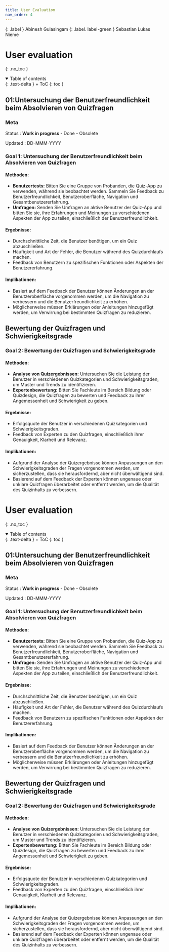 ```yaml
---
title: User Evaluation
nav_order: 4
---
```



{: .label }
Abinesh Gulasingam
{: .label. label-green }
Sebastian Lukas Nieme

# User evaluation
{: .no_toc }

<details open markdown="block">
{: .text-delta }
<summary>Table of contents</summary>
+ ToC
{: toc }
</details>

## 01:Untersuchung der Benutzerfreundlichkeit beim Absolvieren von Quizfragen


### Meta

Status
: **Work in progress** - Done - Obsolete

Updated
: DD-MMM-YYYY

### Goal 1: Untersuchung der Benutzerfreundlichkeit beim Absolvieren von Quizfragen

#### Methoden:
- **Benutzertests:** Bitten Sie eine Gruppe von Probanden, die Quiz-App zu verwenden, während sie beobachtet werden. Sammeln Sie Feedback zu Benutzerfreundlichkeit, Benutzeroberfläche, Navigation und Gesamtbenutzererfahrung.
- **Umfragen:** Senden Sie Umfragen an aktive Benutzer der Quiz-App und bitten Sie sie, ihre Erfahrungen und Meinungen zu verschiedenen Aspekten der App zu teilen, einschließlich der Benutzerfreundlichkeit.

#### Ergebnisse:
- Durchschnittliche Zeit, die Benutzer benötigen, um ein Quiz abzuschließen.
- Häufigkeit und Art der Fehler, die Benutzer während des Quizdurchlaufs machen.
- Feedback von Benutzern zu spezifischen Funktionen oder Aspekten der Benutzererfahrung.

#### Implikationen:
- Basiert auf dem Feedback der Benutzer können Änderungen an der Benutzeroberfläche vorgenommen werden, um die Navigation zu verbessern und die Benutzerfreundlichkeit zu erhöhen.
- Möglicherweise müssen Erklärungen oder Anleitungen hinzugefügt werden, um Verwirrung bei bestimmten Quizfragen zu reduzieren.

## Bewertung der Quizfragen und Schwierigkeitsgrade


### Goal 2: Bewertung der Quizfragen und Schwierigkeitsgrade

#### Methoden:
- **Analyse von Quizergebnissen:** Untersuchen Sie die Leistung der Benutzer in verschiedenen Quizkategorien und Schwierigkeitsgraden, um Muster und Trends zu identifizieren.
- **Expertenbewertung:** Bitten Sie Fachleute im Bereich Bildung oder Quizdesign, die Quizfragen zu bewerten und Feedback zu ihrer Angemessenheit und Schwierigkeit zu geben.

#### Ergebnisse:
- Erfolgsquote der Benutzer in verschiedenen Quizkategorien und Schwierigkeitsgraden.
- Feedback von Experten zu den Quizfragen, einschließlich ihrer Genauigkeit, Klarheit und Relevanz.

#### Implikationen:
- Aufgrund der Analyse der Quizergebnisse können Anpassungen an den Schwierigkeitsgraden der Fragen vorgenommen werden, um sicherzustellen, dass sie herausfordernd, aber nicht überwältigend sind.
- Basierend auf dem Feedback der Experten können ungenaue oder unklare Quizfragen überarbeitet oder entfernt werden, um die Qualität des Quizinhalts zu verbessern.

# User evaluation
{: .no_toc }

<details open markdown="block">
{: .text-delta }
<summary>Table of contents</summary>
+ ToC
{: toc }
</details>

## 01:Untersuchung der Benutzerfreundlichkeit beim Absolvieren von Quizfragen


### Meta

Status
: **Work in progress** - Done - Obsolete

Updated
: DD-MMM-YYYY

### Goal 1: Untersuchung der Benutzerfreundlichkeit beim Absolvieren von Quizfragen

#### Methoden:
- **Benutzertests:** Bitten Sie eine Gruppe von Probanden, die Quiz-App zu verwenden, während sie beobachtet werden. Sammeln Sie Feedback zu Benutzerfreundlichkeit, Benutzeroberfläche, Navigation und Gesamtbenutzererfahrung.
- **Umfragen:** Senden Sie Umfragen an aktive Benutzer der Quiz-App und bitten Sie sie, ihre Erfahrungen und Meinungen zu verschiedenen Aspekten der App zu teilen, einschließlich der Benutzerfreundlichkeit.

#### Ergebnisse:
- Durchschnittliche Zeit, die Benutzer benötigen, um ein Quiz abzuschließen.
- Häufigkeit und Art der Fehler, die Benutzer während des Quizdurchlaufs machen.
- Feedback von Benutzern zu spezifischen Funktionen oder Aspekten der Benutzererfahrung.

#### Implikationen:
- Basiert auf dem Feedback der Benutzer können Änderungen an der Benutzeroberfläche vorgenommen werden, um die Navigation zu verbessern und die Benutzerfreundlichkeit zu erhöhen.
- Möglicherweise müssen Erklärungen oder Anleitungen hinzugefügt werden, um Verwirrung bei bestimmten Quizfragen zu reduzieren.

## Bewertung der Quizfragen und Schwierigkeitsgrade


### Goal 2: Bewertung der Quizfragen und Schwierigkeitsgrade

#### Methoden:
- **Analyse von Quizergebnissen:** Untersuchen Sie die Leistung der Benutzer in verschiedenen Quizkategorien und Schwierigkeitsgraden, um Muster und Trends zu identifizieren.
- **Expertenbewertung:** Bitten Sie Fachleute im Bereich Bildung oder Quizdesign, die Quizfragen zu bewerten und Feedback zu ihrer Angemessenheit und Schwierigkeit zu geben.

#### Ergebnisse:
- Erfolgsquote der Benutzer in verschiedenen Quizkategorien und Schwierigkeitsgraden.
- Feedback von Experten zu den Quizfragen, einschließlich ihrer Genauigkeit, Klarheit und Relevanz.

#### Implikationen:
- Aufgrund der Analyse der Quizergebnisse können Anpassungen an den Schwierigkeitsgraden der Fragen vorgenommen werden, um sicherzustellen, dass sie herausfordernd, aber nicht überwältigend sind.
- Basierend auf dem Feedback der Experten können ungenaue oder unklare Quizfragen überarbeitet oder entfernt werden, um die Qualität des Quizinhalts zu verbessern.
